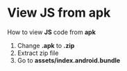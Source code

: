 # View JS from apk

How to view **JS** code from **apk** 

1. Change **.apk** to **.zip**
2. Extract zip file
3. Go to **assets/index.android.bundle**

